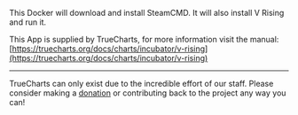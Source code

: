 This Docker will download and install SteamCMD. It will also install V Rising and run it.


This App is supplied by TrueCharts, for more information visit the manual: [https://truecharts.org/docs/charts/incubator/v-rising](https://truecharts.org/docs/charts/incubator/v-rising)

---

TrueCharts can only exist due to the incredible effort of our staff.
Please consider making a [donation](https://truecharts.org/docs/about/sponsor) or contributing back to the project any way you can!
